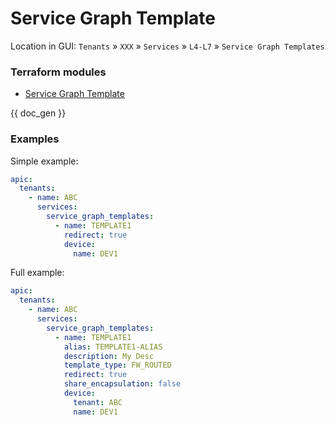 # Service Graph Template

Location in GUI:
`Tenants` » `XXX` » `Services` » `L4-L7` » `Service Graph Templates`

### Terraform modules

* [Service Graph Template](https://registry.terraform.io/modules/netascode/service-graph-template/aci/latest)

{{ doc_gen }}

### Examples

Simple example:

```yaml
apic:
  tenants:
    - name: ABC
      services:
        service_graph_templates:
          - name: TEMPLATE1
            redirect: true
            device:
              name: DEV1
```

Full example:

```yaml
apic:
  tenants:
    - name: ABC
      services:
        service_graph_templates:
          - name: TEMPLATE1
            alias: TEMPLATE1-ALIAS
            description: My Desc
            template_type: FW_ROUTED
            redirect: true
            share_encapsulation: false
            device:
              tenant: ABC
              name: DEV1
```
